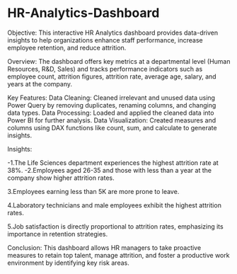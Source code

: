 # HR-Analytics-Dashboard

Objective:
This interactive HR Analytics dashboard provides data-driven insights to help organizations enhance staff performance, increase employee retention, and reduce attrition.

Overview:
The dashboard offers key metrics at a departmental level (Human Resources, R&D, Sales) and tracks performance indicators such as employee count, attrition figures, attrition rate, average age, salary, and years at the company.

Key Features:
Data Cleaning: Cleaned irrelevant and unused data using Power Query by removing duplicates, renaming columns, and changing data types.
Data Processing: Loaded and applied the cleaned data into Power BI for further analysis.
Data Visualization: Created measures and columns using DAX functions like count, sum, and calculate to generate insights.

Insights:

-1.The Life Sciences department experiences the highest attrition rate at 38%.
-2.Employees aged 26-35 and those with less than a year at the company show higher attrition rates.

3.Employees earning less than 5K are more prone to leave.

4.Laboratory technicians and male employees exhibit the highest attrition rates.

5.Job satisfaction is directly proportional to attrition rates, emphasizing its importance in retention strategies.

Conclusion:
This dashboard allows HR managers to take proactive measures to retain top talent, manage attrition, and foster a productive work environment by identifying key risk areas.


